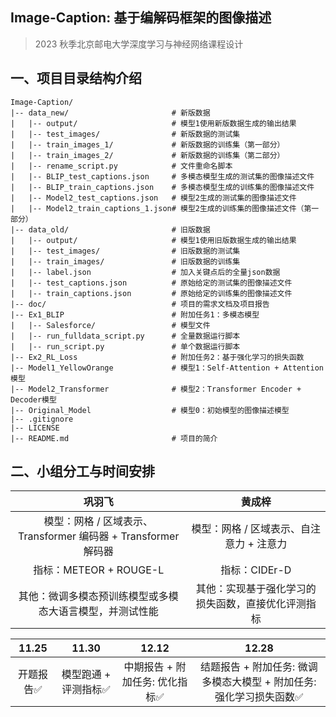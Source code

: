 ## Image-Caption: 基于编解码框架的图像描述

> 2023 秋季北京邮电大学深度学习与神经网络课程设计

## 一、项目目录结构介绍

```
Image-Caption/
|-- data_new/						# 新版数据
|   |-- output/						# 模型1使用新版数据生成的输出结果
|   |-- test_images/				# 新版数据的测试集
|   |-- train_images_1/				# 新版数据的训练集（第一部分）
|   |-- train_images_2/				# 新版数据的训练集（第二部分）
|	|-- rename_script.py			# 文件重命名脚本
|   |-- BLIP_test_captions.json		# 多模态模型生成的测试集的图像描述文件
|   |-- BLIP_train_captions.json	# 多模态模型生成的训练集的图像描述文件
|	|-- Model2_test_captions.json	# 模型2生成的测试集的图像描述文件
|	|-- Model2_train_captions_1.json# 模型2生成的训练集的图像描述文件（第一部分）
|-- data_old/						# 旧版数据
|   |-- output/						# 模型1使用旧版数据生成的输出结果
|   |-- test_images/				# 旧版数据的测试集
|   |-- train_images/				# 旧版数据的训练集
|	|-- label.json					# 加入关键点后的全量json数据
|   |-- test_captions.json			# 原始给定的测试集的图像描述文件
|   |-- train_captions.json			# 原始给定的训练集的图像描述文件
|-- doc/							# 项目的需求文档及项目报告
|-- Ex1_BLIP						# 附加任务1：多模态模型
|	|-- Salesforce/					# 模型文件
|	|-- run_fulldata_script.py		# 全量数据运行脚本
|	|-- run_script.py				# 单个数据运行脚本
|-- Ex2_RL_Loss						# 附加任务2：基于强化学习的损失函数
|-- Model1_YellowOrange 			# 模型1：Self-Attention + Attention模型
|-- Model2_Transformer  			# 模型2：Transformer Encoder + Decoder模型
|-- Original_Model					# 模型0：初始模型的图像描述模型
|-- .gitignore
|-- LICENSE
|-- README.md						# 项目的简介
```


## 二、小组分工与时间安排

|                            巩羽飞                            |                       黄成梓                       |
| :----------------------------------------------------------: | :------------------------------------------------: |
| 模型：网格 / 区域表示、Transformer 编码器 + Transformer 解码器 |      模型：网格 / 区域表示、自注意力 + 注意力      |
|                    指标：METEOR + ROUGE-L                    |                   指标：CIDEr-D                    |
|   其他：微调多模态预训练模型或多模态大语言模型，并测试性能   | 其他：实现基于强化学习的损失函数，直接优化评测指标 |

|   11.25   |        11.30         |             12.12              |                            12.28                             |
| :-------: | :------------------: | :----------------------------: | :----------------------------------------------------------: |
| 开题报告✅ | 模型跑通 + 评测指标✅ | 中期报告 + 附加任务: 优化指标✅ | 结题报告 + 附加任务: 微调多模态大模型 + 附加任务: 强化学习损失函数✅ |
